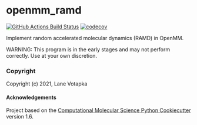 openmm_ramd
==============================
[//]: # (Badges)
[![GitHub Actions Build Status](https://github.com/REPLACE_WITH_OWNER_ACCOUNT/openmm_ramd/workflows/CI/badge.svg)](https://github.com/REPLACE_WITH_OWNER_ACCOUNT/openmm_ramd/actions?query=workflow%3ACI)
[![codecov](https://codecov.io/gh/REPLACE_WITH_OWNER_ACCOUNT/openmm_ramd/branch/master/graph/badge.svg)](https://codecov.io/gh/REPLACE_WITH_OWNER_ACCOUNT/openmm_ramd/branch/master)


Implement random accelerated molecular dynamics (RAMD) in OpenMM.

WARNING: This program is in the early stages and may not perform correctly.
Use at your own discretion.

### Copyright

Copyright (c) 2021, Lane Votapka


#### Acknowledgements
 
Project based on the 
[Computational Molecular Science Python Cookiecutter](https://github.com/molssi/cookiecutter-cms) version 1.6.
